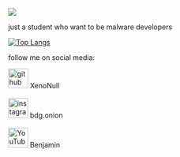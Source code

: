 ![](https://h.top4top.io/p_24900tge01.png)

just a student who want to be malware developers


[![Top Langs](https://github-readme-stats.vercel.app/api/top-langs/?username=XenoNull)](https://github.com/anuraghazra/github-readme-stats)

follow me on social media:

[<img src='https://cdn.jsdelivr.net/npm/simple-icons@3.0.1/icons/github.svg' alt='github' height='40'>](https://github.com/XenoNull) XenoNull<br><br>  [<img src='https://cdn.jsdelivr.net/npm/simple-icons@3.0.1/icons/instagram.svg' alt='instagram' height='40'>](https://www.instagram.com/bdg.onion/) bdg.onion<br><br>  [<img src='https://cdn.jsdelivr.net/npm/simple-icons@3.0.1/icons/youtube.svg' alt='YouTube' height='40'>](https://www.youtube.com/channel/Benjamin) Benjamin 

